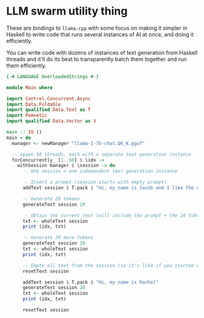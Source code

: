 LLM swarm utility thing
=======================

These are bindings to `llama.cpp` with some focus on making it simpler in
Haskell to write code that runs several instances of AI at once, and doing it
efficiently.

You can write code with dozens of instances of text generation from Haskell
threads and it'll do its best to transparently batch them together and run them
efficiently.

```haskell
{-# LANGUAGE OverloadedStrings #-}

module Main where

import Control.Concurrent.Async
import Data.Foldable
import qualified Data.Text as T
import Pomnetic
import qualified Data.Vector as V

main :: IO ()
main = do
  manager <- newManager "llama-2-7b-chat.Q6_K.gguf"

  -- spawn 50 threads, each with a separate text generation instance
  forConcurrently_ [1..50] $ \idx ->
    withSession manager $ \session -> do
      -- One session = one independent text generation instance

      -- Insert a prompt (session starts with empty prompt)
      addText session $ T.pack $ "Hi, my name is Jacob and I like the number " <> show idx <> " for these reasons:"

      -- Generate 20 tokens
      generateText session 20

      -- Obtain the current text (will include the prompt + the 20 tokens)
      txt <- wholeText session
      print (idx, txt)

      -- Generate 20 more tokens
      generateText session 20
      txt <- wholeText session
      print (idx, txt)

      -- Empty all text from the session (so it's like if you started over)
      resetText session

      addText session $ T.pack $ "Hi, my name is Rachel"
      generateText session 20
      txt <- wholeText session
      print (idx, txt)

      resetText session
```



